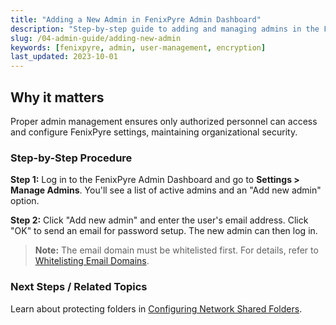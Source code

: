```yaml
---
title: "Adding a New Admin in FenixPyre Admin Dashboard"
description: "Step-by-step guide to adding and managing admins in the FenixPyre Admin Dashboard for enhanced security."
slug: /04-admin-guide/adding-new-admin
keywords: [fenixpyre, admin, user-management, encryption]
last_updated: 2023-10-01
---
```


## Why it matters
Proper admin management ensures only authorized personnel can access and configure FenixPyre settings, maintaining organizational security.

### Step-by-Step Procedure

**Step 1:** Log in to the FenixPyre Admin Dashboard and go to **Settings > Manage Admins**. You'll see a list of active admins and an "Add new admin" option.

<!-- IMG: ./media/04-admin-guide/manage-admins.png | Alt: Manage Admins interface -->

**Step 2:** Click "Add new admin" and enter the user's email address. Click "OK" to send an email for password setup. The new admin can then log in.

> **Note:** The email domain must be whitelisted first. For details, refer to [Whitelisting Email Domains](/04-admin-guide/whitelisting-email-domain).

<!-- IMG: ./media/04-admin-guide/add-admin.png | Alt: Adding a new admin form -->

### Next Steps / Related Topics
Learn about protecting folders in [Configuring Network Shared Folders](/04-admin-guide/configure-network-shared-folder).
